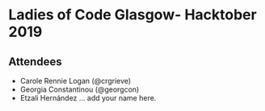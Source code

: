 # Ladies of Code Glasgow- Hacktober 2019 

## Attendees

* Carole Rennie Logan (@crgrieve)
* Georgia Constantinou (@georgcon)
* Etzali Hernández
... add your name here.
